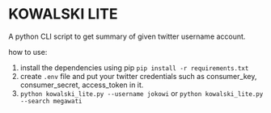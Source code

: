 # KOWALSKI LITE

A python CLI script to get summary of given twitter username account.

how to use:
1. install the dependencies using pip `pip install -r requirements.txt`
2. create `.env` file and put your twitter credentials such as consumer_key, consumer_secret, access_token in it.
3. `python kowalski_lite.py --username jokowi` or `python kowalski_lite.py --search megawati`
